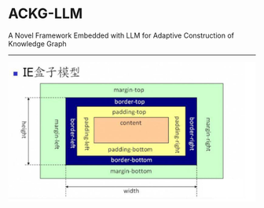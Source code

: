 # ACKG-LLM
A Novel Framework Embedded with LLM for Adaptive Construction of Knowledge Graph

******************************
![Image](https://raw.githubusercontent.com/Gladysid/Images-blog/master/IE-box-pic.png)
